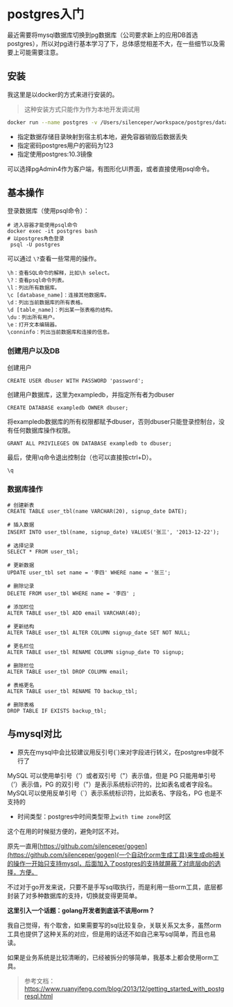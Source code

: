 # postgres入门


最近需要将mysql数据库切换到pg数据库（公司要求新上的应用DB首选postgres），所以对pg进行基本学习了下，总体感觉相差不大，在一些细节以及需要上可能需要注意。

## 安装
我这里是以docker的方式来进行安装的。
> 这种安装方式只能作为作为本地开发调试用

```bash
docker run --name postgres -v /Users/silenceper/workspace/postgres/data:/var/lib/postgresql/data -e POSTGRES_PASSWORD=123 -p 5432:5432 -d postgres:10.3
```

- 指定数据存储目录映射到宿主机本地，避免容器销毁后数据丢失
- 指定密码postgres用户的密码为123
- 指定使用postgres:10.3镜像

可以选择pgAdmin4作为客户端，有图形化UI界面，或者直接使用psql命令。

## 基本操作

登录数据库（使用psql命令）：

```
# 进入容器才能使用psql命令
docker exec -it postgres bash 
# 以postgres角色登录
 psql -U postgres
```

可以通过 `\?`查看一些常用的操作。

```
\h：查看SQL命令的解释，比如\h select。
\?：查看psql命令列表。
\l：列出所有数据库。
\c [database_name]：连接其他数据库。
\d：列出当前数据库的所有表格。
\d [table_name]：列出某一张表格的结构。
\du：列出所有用户。
\e：打开文本编辑器。
\conninfo：列出当前数据库和连接的信息。
```

### 创建用户以及DB
创建用户
```
CREATE USER dbuser WITH PASSWORD 'password';
```
创建用户数据库，这里为exampledb，并指定所有者为dbuser
```
CREATE DATABASE exampledb OWNER dbuser;
```

将exampledb数据库的所有权限都赋予dbuser，否则dbuser只能登录控制台，没有任何数据库操作权限。

```
GRANT ALL PRIVILEGES ON DATABASE exampledb to dbuser;
```

最后，使用\q命令退出控制台（也可以直接按ctrl+D）。

```
\q

```

### 数据库操作

```
# 创建新表
CREATE TABLE user_tbl(name VARCHAR(20), signup_date DATE);

# 插入数据
INSERT INTO user_tbl(name, signup_date) VALUES('张三', '2013-12-22');

# 选择记录
SELECT * FROM user_tbl;

# 更新数据
UPDATE user_tbl set name = '李四' WHERE name = '张三';

# 删除记录
DELETE FROM user_tbl WHERE name = '李四' ;

# 添加栏位
ALTER TABLE user_tbl ADD email VARCHAR(40);

# 更新结构
ALTER TABLE user_tbl ALTER COLUMN signup_date SET NOT NULL;

# 更名栏位
ALTER TABLE user_tbl RENAME COLUMN signup_date TO signup;

# 删除栏位
ALTER TABLE user_tbl DROP COLUMN email;

# 表格更名
ALTER TABLE user_tbl RENAME TO backup_tbl;

# 删除表格
DROP TABLE IF EXISTS backup_tbl;
```

## 与mysql对比

- 原先在mysql中会比较建议用反引号(`)来对字段进行转义，在postgres中就不行了

MySQL 可以使用单引号（’）或者双引号（"）表示值，但是 PG 只能用单引号（’）表示值，PG 的双引号（"）是表示系统标识符的，比如表名或者字段名。MySQL可以使用反单引号（`）表示系统标识符，比如表名、字段名，PG 也是不支持的

- 时间类型：postgres中时间类型带上`with time zone`时区

这个在用的时候挺方便的，避免时区不对。

原先一直用[https://github.com/silenceper/gogen](https://github.com/silenceper/gogen)(一个自动化orm生成工具)来生成db相关的操作一开始只支持mysql，后面加入了postgres的支持就屏蔽了对底层db的选择，方便。

不过对于go开发来说，只要不是手写sql取执行，而是利用一些orm工具，底层都封装了对多种数据库的支持，切换就变得更简单。

**这里引入一个话题：golang开发者到底该不该用orm？**

我自己觉得，有个取舍，如果需要写的sql比较复杂，关联关系又太多，虽然orm工具也提供了这种关系的对应，但是用的话还不如自己来写sql简单，而且也易读。

如果是业务系统是比较清晰的，已经被拆分的够简单，我基本上都会使用orm工具。

> 参考文档：https://www.ruanyifeng.com/blog/2013/12/getting_started_with_postgresql.html
